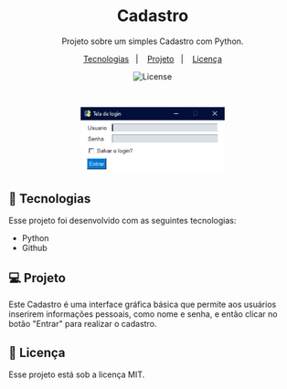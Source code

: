 <h1 align="center"> Cadastro </h1>

<p align="center">
Projeto sobre um simples Cadastro com Python. <br/>
</p>

<p align="center">
  <a href="#-tecnologias">Tecnologias</a>&nbsp;&nbsp;&nbsp;|&nbsp;&nbsp;&nbsp;
  <a href="#-projeto">Projeto</a>&nbsp;&nbsp;&nbsp;|&nbsp;&nbsp;&nbsp;
  <a href="#memo-licença">Licença</a>
</p>

<p align="center">
  <img alt="License" src="https://img.shields.io/static/v1?label=license&message=MIT&color=49AA26&labelColor=000000">
</p>

<br>

<p align="center">
  <img alt="cadastro" src=".github/preview.png" width="50%">
</p>

## 🚀 Tecnologias

Esse projeto foi desenvolvido com as seguintes tecnologias:

- Python
- Github

## 💻 Projeto

Este Cadastro é uma interface gráfica básica que permite aos usuários inserirem informações pessoais, como nome e senha, e então clicar no botão "Entrar" para realizar o cadastro.

## :memo: Licença

Esse projeto está sob a licença MIT.

